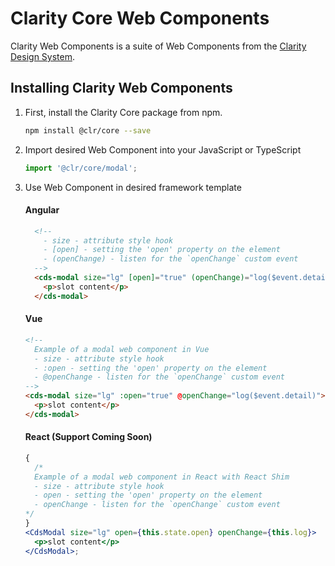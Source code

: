 # Clarity Core Web Components

Clarity Web Components is a suite of Web Components from the [Clarity Design System](https://clarity.design).

## Installing Clarity Web Components

1.  First, install the Clarity Core package from npm.

    ```bash
    npm install @clr/core --save
    ```

2.  Import desired Web Component into your JavaScript or TypeScript

    ```typescript
    import '@clr/core/modal';
    ```

3.  Use Web Component in desired framework template

    #### Angular

    ```html
      <!--
        - size - attribute style hook
        - [open] - setting the 'open' property on the element
        - (openChange) - listen for the `openChange` custom event
      -->
      <cds-modal size="lg" [open]="true" (openChange)="log($event.detail)">
        <p>slot content</p>
      </cds-modal>
    ```

    #### Vue

    ```html
    <!--
      Example of a modal web component in Vue
      - size - attribute style hook
      - :open - setting the 'open' property on the element
      - @openChange - listen for the `openChange` custom event
    -->
    <cds-modal size="lg" :open="true" @openChange="log($event.detail)">
      <p>slot content</p>
    </cds-modal>
    ```

    #### React (Support Coming Soon)

    ```jsx
    {
      /*
      Example of a modal web component in React with React Shim
      - size - attribute style hook
      - open - setting the 'open' property on the element
      - openChange - listen for the `openChange` custom event
    */
    }
    <CdsModal size="lg" open={this.state.open} openChange={this.log}>
      <p>slot content</p>
    </CdsModal>;
    ```
